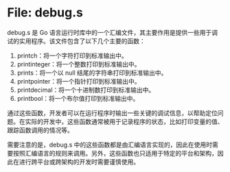 # File: debug.s

debug.s 是 Go 语言运行时库中的一个汇编文件，其主要作用是提供一些用于调试的实用程序。该文件包含了以下几个主要的函数：

1. printch：将一个字符打印到标准输出中。
2. printinteger：将一个整数打印到标准输出中。
3. prints：将一个以 null 结尾的字符串打印到标准输出中。
4. printpointer：将一个指针打印到标准输出中。
5. printdecimal：将一个十进制数打印到标准输出中。
6. printbool：将一个布尔值打印到标准输出中。

通过这些函数，开发者可以在运行程序时输出一些关键的调试信息，以帮助定位问题。在实际的开发中，这些函数通常被用于记录程序的状态，比如打印变量的值、跟踪函数调用的情况等。

需要注意的是，debug.s 中的这些函数都是由汇编语言实现的，因此在使用时需要按照汇编语言的规则来调用。另外，这些函数也只适用于特定的平台和架构，因此在进行跨平台或跨架构的开发时需要谨慎使用。

